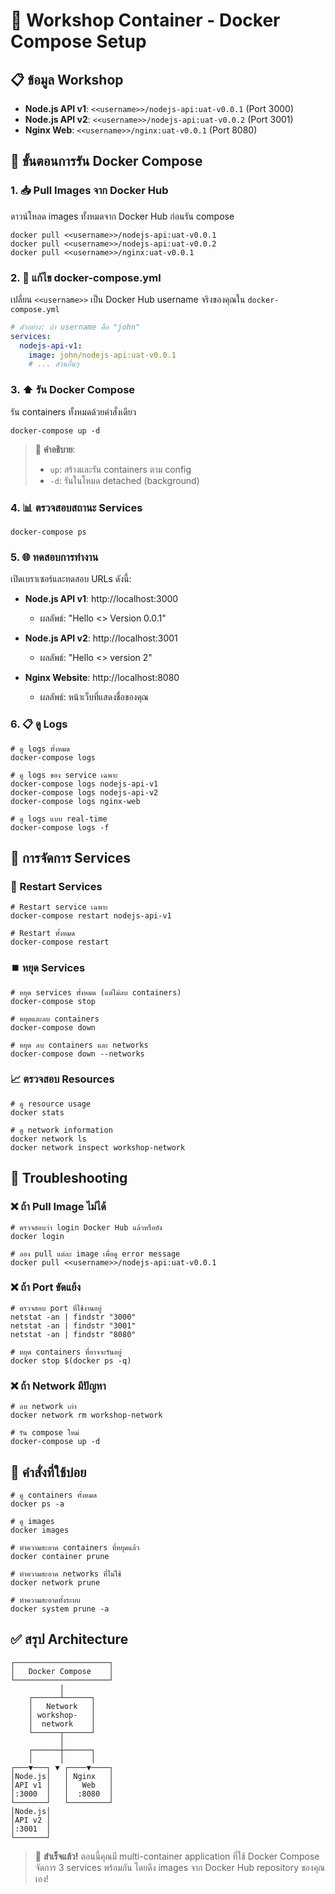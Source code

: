 # 🐙 Workshop Container - Docker Compose Setup

## 📋 **ข้อมูล Workshop**
- **Node.js API v1**: `<<username>>/nodejs-api:uat-v0.0.1` (Port 3000)
- **Node.js API v2**: `<<username>>/nodejs-api:uat-v0.0.2` (Port 3001)  
- **Nginx Web**: `<<username>>/nginx:uat-v0.0.1` (Port 8080)

## 🚀 **ขั้นตอนการรัน Docker Compose**

### 1. 📥 Pull Images จาก Docker Hub

ดาวน์โหลด images ทั้งหมดจาก Docker Hub ก่อนรัน compose

```commandline
docker pull <<username>>/nodejs-api:uat-v0.0.1
docker pull <<username>>/nodejs-api:uat-v0.0.2
docker pull <<username>>/nginx:uat-v0.0.1
```

### 2. 🔧 แก้ไข docker-compose.yml

เปลี่ยน `<<username>>` เป็น Docker Hub username จริงของคุณใน `docker-compose.yml`

```yaml
# ตัวอย่าง: ถ้า username คือ "john"
services:
  nodejs-api-v1:
    image: john/nodejs-api:uat-v0.0.1
    # ... ส่วนอื่นๆ
```

### 3. ⬆️ รัน Docker Compose

รัน containers ทั้งหมดด้วยคำสั่งเดียว

```commandline
docker-compose up -d
```

> 🔧 **คำอธิบาย**:
> - `up`: สร้างและรัน containers ตาม config
> - `-d`: รันในโหมด detached (background)

### 4. 📊 ตรวจสอบสถานะ Services

```commandline
docker-compose ps
```

### 5. 🌐 ทดสอบการทำงาน

เปิดเบราเซอร์และทดสอบ URLs ดังนี้:

- **Node.js API v1**: http://localhost:3000
  - ผลลัพธ์: "Hello <<username>> Version 0.0.1"
  
- **Node.js API v2**: http://localhost:3001  
  - ผลลัพธ์: "Hello <<username>> version 2"
  
- **Nginx Website**: http://localhost:8080
  - ผลลัพธ์: หน้าเว็บที่แสดงชื่อของคุณ

### 6. 📋 ดู Logs

```commandline
# ดู logs ทั้งหมด
docker-compose logs

# ดู logs ของ service เฉพาะ
docker-compose logs nodejs-api-v1
docker-compose logs nodejs-api-v2
docker-compose logs nginx-web

# ดู logs แบบ real-time
docker-compose logs -f
```

## 🔧 **การจัดการ Services**

### 🔄 Restart Services

```commandline
# Restart service เฉพาะ
docker-compose restart nodejs-api-v1

# Restart ทั้งหมด
docker-compose restart
```

### ⏹️ หยุด Services

```commandline
# หยุด services ทั้งหมด (แต่ไม่ลบ containers)
docker-compose stop

# หยุดและลบ containers
docker-compose down

# หยุด ลบ containers และ networks
docker-compose down --networks
```

### 📈 ตรวจสอบ Resources

```commandline
# ดู resource usage
docker stats

# ดู network information
docker network ls
docker network inspect workshop-network
```

## 🚨 **Troubleshooting**

### ❌ **ถ้า Pull Image ไม่ได้**
```commandline
# ตรวจสอบว่า login Docker Hub แล้วหรือยัง
docker login

# ลอง pull แต่ละ image เพื่อดู error message
docker pull <<username>>/nodejs-api:uat-v0.0.1
```

### ❌ **ถ้า Port ขัดแย้ง**
```commandline
# ตรวจสอบ port ที่ใช้งานอยู่
netstat -an | findstr "3000"
netstat -an | findstr "3001"  
netstat -an | findstr "8080"

# หยุด containers ที่อาจจะรันอยู่
docker stop $(docker ps -q)
```

### ❌ **ถ้า Network มีปัญหา**
```commandline
# ลบ network เก่า
docker network rm workshop-network

# รัน compose ใหม่
docker-compose up -d
```

## 🎯 **คำสั่งที่ใช้บ่อย**

```commandline
# ดู containers ทั้งหมด
docker ps -a

# ดู images
docker images

# ทำความสะอาด containers ที่หยุดแล้ว
docker container prune

# ทำความสะอาด networks ที่ไม่ใช้
docker network prune

# ทำความสะอาดทั้งระบบ
docker system prune -a
```

## ✅ **สรุป Architecture**

```
┌─────────────────────┐
│   Docker Compose    │
└─────────────────────┘
           │
    ┌──────┴──────┐
    │   Network   │
    │ workshop-   │
    │  network    │
    └──────┬──────┘
           │
    ┌──────┼──────┐
    │      │      │
┌───▼───┐ ▼ ┌────▼────┐
│Node.js│   │ Nginx   │
│API v1 │   │   Web   │
│:3000  │   │  :8080  │
└───────┘   └─────────┘
│Node.js│
│API v2 │
│:3001  │
└───────┘
```

> 🎉 **สำเร็จแล้ว!** ตอนนี้คุณมี multi-container application ที่ใช้ Docker Compose จัดการ 3 services พร้อมกัน โดยดึง images จาก Docker Hub repository ของคุณเอง!